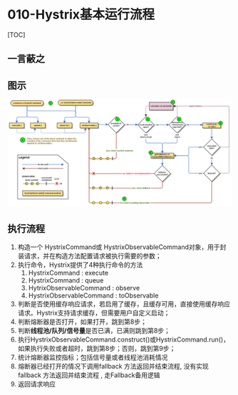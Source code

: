 # 010-Hystrix基本运行流程

[TOC]

## 一言蔽之





## 图示

![image-20210225131301722](../../../../assets/image-20210225131301722.png)

## 执行流程

1. 构造一个 HystrixCommand或 HystrixObservableCommand对象，用于封装请求，并在构造方法配置请求被执行需要的参数；
2. 执行命令，Hystrix提供了4种执行命令的方法
   1. HystrixCommand : execute
   2. HystrixCommand : queue
   3. HytrixObservableCommand : observe
   4. HystrixObservableCommand : toObservable
3. 判断是否使用缓存响应请求，若启用了缓存，且缓存可用，直接使用缓存响应请求。Hystrix支持请求缓存，但需要用户自定义启动；
4. 判断熔断器是否打开，如果打开，跳到第8步；
5. 判断**线程池/队列/信号量**是否已满，已满则跳到第8步；
6. 执行HystrixObservableCommand.construct()或HystrixCommand.run()，如果执行失败或者超时，跳到第8步；否则，跳到第9步；
7. 统计熔断器监控指标；包括信号量或者线程池消耗情况
8. 熔断器已经打开的情况下调用fallback 方法返回并结束流程, 没有实现 fallback 方法返回并结束流程 , 走Fallback备用逻辑
9. 返回请求响应